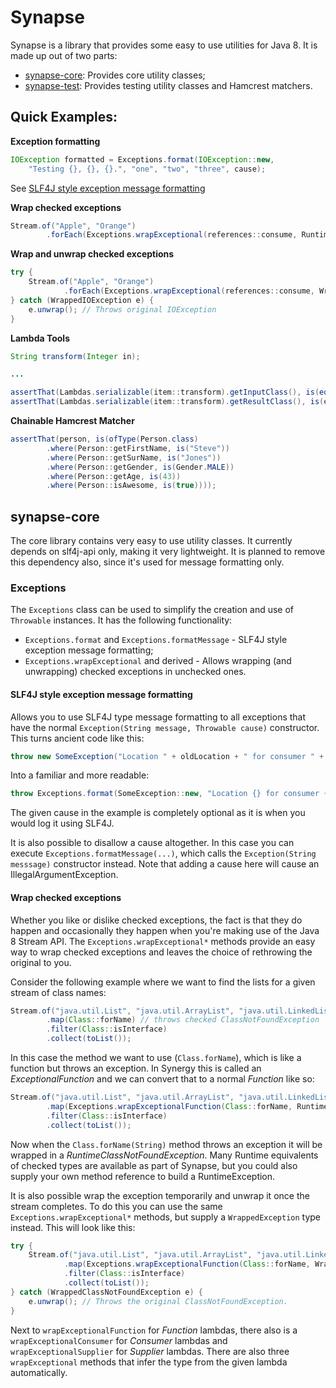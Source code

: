 # Synapse

Synapse is a library that provides some easy to use utilities for Java 8. It is made up out of two parts:

- [synapse-core](#synapse-core): Provides core utility classes;
- [synapse-test](#synapse-test): Provides testing utility classes and Hamcrest matchers.

## Quick Examples:

**Exception formatting**

```java
IOException formatted = Exceptions.format(IOException::new,
    "Testing {}, {}, {}.", "one", "two", "three", cause);
```

See [SLF4J style exception message formatting](#slf4j-style-exception-message-formatting)

**Wrap checked exceptions**

```java
Stream.of("Apple", "Orange")
        .forEach(Exceptions.wrapExceptional(references::consume, RuntimeIOException::new));
```

**Wrap and unwrap checked exceptions**

```java
try {
    Stream.of("Apple", "Orange")
            .forEach(Exceptions.wrapExceptional(references::consume, WrappedIOException::new));
} catch (WrappedIOException e) {
    e.unwrap(); // Throws original IOException
}
```

**Lambda Tools**

```java
String transform(Integer in);

...

assertThat(Lambdas.serializable(item::transform).getInputClass(), is(equalTo(Integer.class)));
assertThat(Lambdas.serializable(item::transform).getResultClass(), is(equalTo(String.class)));
```

**Chainable Hamcrest Matcher**

```java
assertThat(person, is(ofType(Person.class)
        .where(Person::getFirstName, is("Steve"))
        .where(Person::getSurName, is("Jones"))
        .where(Person::getGender, is(Gender.MALE))
        .where(Person::getAge, is(43))
        .where(Person::isAwesome, is(true))));
```

## synapse-core

The core library contains very easy to use utility classes. It currently depends on slf4j-api only, making it very
lightweight. It is planned to remove this dependency also, since it's used for message formatting only.

### Exceptions

The `Exceptions` class can be used to simplify the creation and use of `Throwable` instances. It has the following
functionality:

- `Exceptions.format` and `Exceptions.formatMessage` - SLF4J style exception message formatting;
- `Exceptions.wrapExceptional` and derived - Allows wrapping (and unwrapping) checked exceptions in unchecked ones.

#### SLF4J style exception message formatting

Allows you to use SLF4J type message formatting to all exceptions that have the normal `Exception(String message, Throwable cause)` constructor. This turns ancient code like this:

```java
throw new SomeException("Location " + oldLocation + " for consumer " + consumerId + " could not be updated to " + newLocation, cause);
```

Into a familiar and more readable:

```java
throw Exceptions.format(SomeException::new, "Location {} for consumer {} could not be updated to {}.", oldLocation, consumerId, newLocation, cause);
```

The given cause in the example is completely optional as it is when you would log it using SLF4J.

It is also possible to disallow a cause altogether. In this case you can execute `Exceptions.formatMessage(...)`, which calls the `Exception(String messsage)` constructor instead. Note that adding a cause here will cause an IllegalArgumentException.

#### Wrap checked exceptions

Whether you like or dislike checked exceptions, the fact is that they do happen and occasionally they happen when you're making use of the Java 8 Stream API. The `Exceptions.wrapExceptional*` methods provide an easy way to wrap checked exceptions and leaves the choice of rethrowing the original to you.

Consider the following example where we want to find the lists for a given stream of class names:

```java
Stream.of("java.util.List", "java.util.ArrayList", "java.util.LinkedList")
        .map(Class::forName) // throws checked ClassNotFoundException
        .filter(Class::isInterface)
        .collect(toList());
```

In this case the method we want to use (`Class.forName`), which is like a function but throws an exception. In Synergy this is called an _ExceptionalFunction_ and we can convert that to a normal _Function_ like so:
 
```java
Stream.of("java.util.List", "java.util.ArrayList", "java.util.LinkedList")
        .map(Exceptions.wrapExceptionalFunction(Class::forName, RuntimeClassNotFoundException::new))
        .filter(Class::isInterface)
        .collect(toList());
```

Now when the `Class.forName(String)` method throws an exception it will be wrapped in a _RuntimeClassNotFoundException_. Many Runtime equivalents of checked types are available as part of Synapse, but you could also supply your own method reference to build a RuntimeException.

It is also possible wrap the exception temporarily and unwrap it once the stream completes. To do this you can use the same `Exceptions.wrapExceptional*` methods, but supply a `WrappedException` type instead. This will look like this:

```java
try {
    Stream.of("java.util.List", "java.util.ArrayList", "java.util.LinkedList")
            .map(Exceptions.wrapExceptionalFunction(Class::forName, WrappedClassNotFoundException::new))
            .filter(Class::isInterface)
            .collect(toList());
} catch (WrappedClassNotFoundException e) {
    e.unwrap(); // Throws the original ClassNotFoundException.
}
```

Next to `wrapExceptionalFunction` for _Function_ lambdas, there also is a `wrapExceptionalConsumer`  for _Consumer_ lambdas and `wrapExceptionalSupplier` for _Supplier_ lambdas. There are also three `wrapExceptional` methods that infer the type from the given lambda automatically.